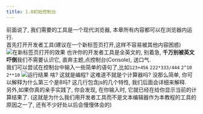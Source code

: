 ```yaml
---
title: 1.0初始控制台
---
```

前面说了, 我们需要的工具是一个现代浏览器, 本章所有内容都可以在浏览器内运行.  
首先打开开发者工具(建议在一个新标签页打开,这样不容易被其他内容困惑)
![在新标签页打开的效果](https://i.loli.net/2019/11/22/n6MGP2puOx7XHCa.png)
也许你的开发者工具是全英文的, 别着急, **千万别被英文吓倒**我们不需要认识它, 直奔主题,点控制台(Console), 送口气.  
我们可以尝试在控制台中输入一些简单的语句了,比如`123+456` `222*333/444` `2^10` `2**10`
![运行结果](https://i.loli.net/2019/11/22/wVfCx7gHMOhalcs.png)
啥? 这就是编程? 这难道不就是个计算器吗? 没那么简单, 你可以解释为什么第三个是8吗? 这几行包含js的几个特性, 我们后面会详细来解释.  
另外,如果你真的亲手实践了, 你会发现, 在你输入时, 它就已经在给你显示当前的计算结果了. (这就是为什么我们用开发者工具而不是文本编辑器作为本教程的工具的原因之一了, 还有不少好处以后会慢慢体会的)